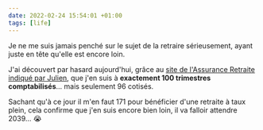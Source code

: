 ```yaml
---
date: 2022-02-24 15:54:01 +01:00
tags: [life]
---
```


Je ne me suis jamais penché sur le sujet de la retraire sérieusement, ayant juste en tête qu'elle est encore loin.

J'ai découvert par hasard aujourd'hui, grâce au [site de l'Assurance Retraite](https://www.lassuranceretraite.fr/) [indiqué par Julien](https://twitter.com/jwajsberg/status/1496855286077870087), que j'en suis à **exactement 100 trimestres comptabilisés**… mais seulement 96 cotisés.

Sachant qu'à ce jour il m'en faut 171 pour bénéficier d'une retraite à taux plein, cela confirme que j'en suis encore bien loin, il va falloir attendre 2039… 😭
